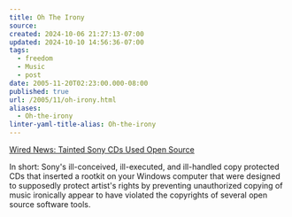 ```yaml
---
title: Oh The Irony
source: 
created: 2024-10-06 21:27:13-07:00
updated: 2024-10-10 14:56:36-07:00
tags:
  - freedom
  - Music
  - post
date: 2005-11-20T02:23:00.000-08:00
published: true
url: /2005/11/oh-irony.html
aliases:
  - Oh-the-irony
linter-yaml-title-alias: Oh-the-irony
---
```



[Wired News: Tainted Sony CDs Used Open Source](http://www.wired.com/news/technology/0,1282,69620,00.html?tw=rss.TOP "Wired News: Tainted Sony CDs Used Open Source")  
  
In short: Sony's ill-conceived, ill-executed, and ill-handled copy protected CDs that inserted a rootkit on your Windows computer that were designed to supposedly protect artist's rights by preventing unauthorized copying of music ironically appear to have violated the copyrights of several open source software tools.